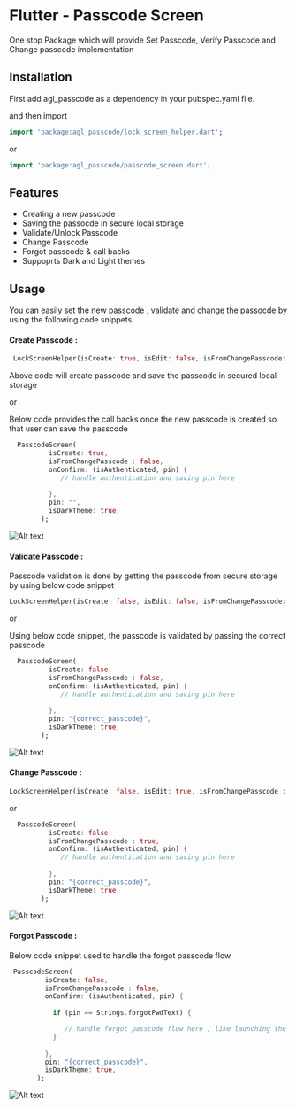 # Flutter - Passcode Screen

One stop Package which will provide Set Passcode, Verify Passcode and Change passcode implementation

## Installation

First add agl_passcode as a dependency in your pubspec.yaml file.

and then import

```dart
import 'package:agl_passcode/lock_screen_helper.dart';
 ```
or

```dart
import 'package:agl_passcode/passcode_screen.dart';
 ```

## Features

- Creating a new passcode
- Saving the passocde in secure local storage
- Validate/Unlock Passcode
- Change Passcode
- Forgot passcode & call backs
- Suppoprts Dark and Light themes


## Usage

You can easily set the new passcode , validate and change the passocde by using the following code snippets.

#### Create Passcode :
```dart
 LockScreenHelper(isCreate: true, isEdit: false, isFromChangePasscode: false);
 ```

Above code will create passcode and save the passcode in secured local storage

or

Below code provides the call backs once the new passcode is created so that user can save the passcode

```dart
  PasscodeScreen(
          isCreate: true,
          isFromChangePasscode : false,
          onConfirm: (isAuthenticated, pin) {
             // handle authentication and saving pin here
            
          },
          pin: "",
          isDarkTheme: true,
        );
 ```

![Alt text](/screenshots/create_passcode.png?raw=true "")


#### Validate Passcode :

Passcode validation is done by getting the passcode from secure storage by using below code snippet

```dart
LockScreenHelper(isCreate: false, isEdit: false, isFromChangePasscode: false);
```
or

Using below code snippet, the passcode is validated by passing the correct passcode

```dart
  PasscodeScreen(
          isCreate: false,
          isFromChangePasscode : false,
          onConfirm: (isAuthenticated, pin) {
             // handle authentication and saving pin here
            
          },
          pin: "{correct_passcode}",
          isDarkTheme: true,
        );
 ```
![Alt text](/screenshots/passcode_verify.png?raw=true "")

#### Change Passcode :
```dart
LockScreenHelper(isCreate: false, isEdit: true, isFromChangePasscode : true),
```
or

```dart
  PasscodeScreen(
          isCreate: false,
          isFromChangePasscode : true,
          onConfirm: (isAuthenticated, pin) {
             // handle authentication and saving pin here
            
          },
          pin: "{correct_passcode}",
          isDarkTheme: true,
        );
 ```
![Alt text](/screenshots/change_passcode.png?raw=true "")

#### Forgot Passcode :

Below code snippet used to handle the forgot passcode flow


 ```dart
  PasscodeScreen(
          isCreate: false,
          isFromChangePasscode : false,
          onConfirm: (isAuthenticated, pin) {
            
            if (pin == Strings.forgotPwdText) {

               // handle forgot passcode flow here , like launching the   new screen or use pin_verify_screen.dart to launch in-built screen   
            }
            
          },
          pin: "{correct_passcode}",
          isDarkTheme: true,
        );
 ```

![Alt text](/screenshots/pin_verify.png?raw=true "")

